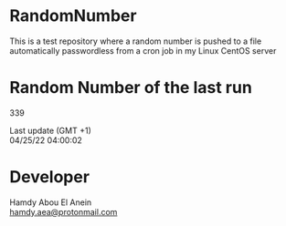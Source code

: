 # RandomNumber    
This is a test repository where a random number is pushed to a file automatically passwordless from a cron job in my Linux CentOS server    
# Random Number of the last run   
339
      
Last update (GMT +1)    
04/25/22 04:00:02
# Developer    
Hamdy Abou El Anein   
hamdy.aea@protonmail.com
